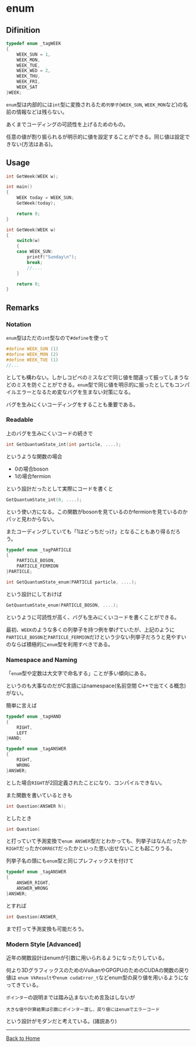 <!--

This document is written in Markdown.
You can preview on such as VisualStudio Code.
If you want to know more, search with "vscode markdown" or refer to official document https://code.visualstudio.com/Docs/languages/markdown .

-->

# enum

## Difinition

```C
typedef enum _tagWEEK
{
	WEEK_SUN = 1,
	WEEK_MON,
	WEEK_TUE,
	WEEK_WED = 2,
	WEEK_THU,
	WEEK_FRI,
	WEEK_SAT
}WEEK;
```

`enum`型は内部的には`int`型に変換されるため`列挙子`(`WEEK_SUN`, `WEEK_MON`など)の名前の情報などは残らない。

あくまでコーディングの可読性を上げるためのもの。

任意の値が割り振られるが明示的に値を設定することができる。同じ値は設定できない(方法はある)。


## Usage

```C
int GetWeek(WEEK w);

int main()
{
	WEEK today = WEEK_SUN;
	GetWeek(today);

	return 0;
}

int GetWeek(WEEK w)
{
	switch(w)
	{
	case WEEK_SUN:
		printf("Sunday\n");
		break;
		//....
	}

	return 0;
}
```

## Remarks

### Notation

`enum`型はただの`int`型なので`#define`を使って

```C
#define WEEK_SUN (1)
#define WEEK_MON (2)
#define WEEK_TUE (1)
//...
```
としても構わない。しかしコピペのミスなどで同じ値を間違って振ってしまうなどのミスを防ぐことができる。`enum`型で同じ値を明示的に振ったとしてもコンパイルエラーとなるため変なバグを生まない対策になる。

バグを生みにくいコーディングをすることも重要である。

### Readable

上のバグを生みにくいコードの続きで

```C
int GetQuantumState_int(int particle, ....);
```
というような関数の場合
- 0の場合boson
- 1の場合fermion

という設計だったとして実際にコードを書くと

```C
GetQuantumState_int(0, ....);
```

という使い方になる。この関数がbosonを見ているのかfermionを見ているのかパッと見わからない。

またコーディングしていても「1はどっちだっけ」となることもあり得るだろう。

```C
typedef enum _tagPARTICLE
{
	PARTICLE_BOSON,
	PARTICLE_FERMION
}PARTICLE;

int GetQuantumState_enum(PARTICLE particle, ....);
```
という設計にしておけば
```C
GetQuantumState_enum(PARTICLE_BOSON, ....);
```
というように可読性が高く、バグも生みにくいコードを書くことができる。

最初、`WEEK`のような多くの列挙子を持つ例を挙げていたが、上記のように`PARTICLE_BOSON`と`PARTICLE_FERMION`だけという少ない列挙子だろうと見やすいのならば積極的に`enum`型を利用すべきである。


### Namespace and Naming

「`enum`型や定数は大文字で命名する」ことが多い傾向にある。

というのも大事なのだがC言語にはnamespace(名前空間 C++で出てくる概念)がない。

簡単に言えば

```C
typedef enum _tagHAND
{
	RIGHT,
	LEFT
}HAND;

typedef enum _tagANSWER
{
	RIGHT,
	WRONG
}ANSWER;
```

とした場合`RIGHT`が2回定義されたことになり、コンパイルできない。

また関数を書いているときも

```C
int Question(ANSWER h);
```
としたとき

```C
int Question(
```
と打っていて予測変換で`enum ANSWER`型だとわかっても、列挙子はなんだったか`RIGHT`だったか`CORRECT`だったかといった思い出せないことも起こりうる。

列挙子名の頭にも`enum`型と同じプレフィックスを付けて
```C
typedef enum _tagANSWER
{
	ANSWER_RIGHT,
	ANSWER_WRONG
}ANSWER;
```
とすれば
```C
int Question(ANSWER_
```
まで打って予測変換も可能だろう。


### Modern Style [Advanced]

近年の関数設計はenumが引数に用いられるようになったりしている。

何より3DグラフィックスのためのVulkanやGPGPUのためのCUDAの関数の戻り値は
`enum VkResult`や`enum cudaError_t`などenum型の戻り値を用いるようになってきている。

`ポインター`の説明までは踏み込まないため言及はしないが

`大きな値や計算結果は引数にポインター渡し、戻り値にはenumでエラーコード`

という設計がモダンだと考えている。(諸説あり)

---
[Back to Home](../readme.md)

<!-- Written by Croyfet in 2022-->
